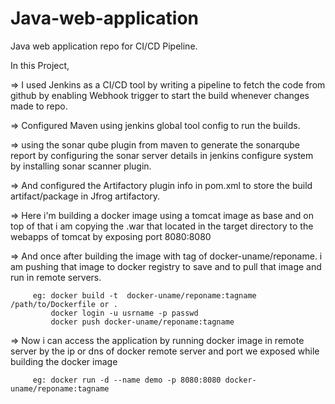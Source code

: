 # Java-web-application
Java web application repo for CI/CD Pipeline.

In this Project,

=> I used Jenkins as a CI/CD tool by writing a pipeline to fetch the code from github by enabling Webhook trigger to start the build whenever changes made to repo.

=> Configured Maven using jenkins global tool config to run the builds.

=> using the sonar qube plugin from maven to generate the sonarqube report by configuring the sonar server details in jenkins configure system by installing sonar scanner plugin.

=> And configured the Artifactory plugin info in pom.xml to store the build artifact/package in Jfrog artifactory.

=> Here i'm building a docker image using a tomcat image as base and on top of that i am copying the .war that located in the target directory to the webapps of tomcat by exposing port 8080:8080

=> And once after building the image with tag of docker-uname/reponame. i am pushing that image to docker registry to save and to pull that image and run in remote servers.
  
         eg: docker build -t  docker-uname/reponame:tagname /path/to/Dockerfile or .    
             docker login -u usrname -p passwd
             docker push docker-uname/reponame:tagname

=> Now i can access the application by running docker image in remote server by the ip or dns of docker remote server and port we exposed while building the docker image
     
         eg: docker run -d --name demo -p 8080:8080 docker-uname/reponame:tagname
